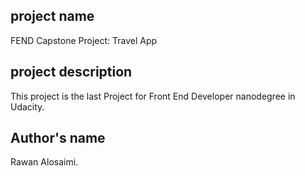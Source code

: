 ## project name
FEND Capstone Project: Travel App

## project description
This project is the last Project for Front End Developer nanodegree in Udacity.

## Author's name
Rawan Alosaimi.